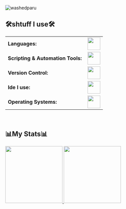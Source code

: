 
<p align="left"> <img src="https://komarev.com/ghpvc/?username=washedparu&label=Profile%20views&color=0e75b6&style=flat" alt="washedparu" /> </p>


<summary><h2>🛠️shtuff I use🛠️</h2></summary>

<table align="center">
    <tr>
        <td style="font-weight: bold; padding-right: 10px; vertical-align: center; border: none;">Languages:</td>
        <td><img height="40" src="https://skillicons.dev/icons?i=cpp,c,rust,html,css,arduino"/></td>
    </tr>
    <tr>
        <td style="font-weight: bold; padding-right: 10px; vertical-align: center; border: none;">Scripting & Automation Tools:</td>
        <td><img height="40" src="https://skillicons.dev/icons?i=python,powershell,lua,bash"/></td>
    </tr>
    <tr>
        <td style="font-weight: bold; padding-right: 10px; vertical-align: center; border: none;">Version Control:</td>
        <td><img height="40" src="https://skillicons.dev/icons?i=git,github,gitlab"/></td>
    </tr>
    <tr>
        <td style="font-weight: bold; padding-right: 10px; vertical-align: center; border: none;">Ide I use:</td>
        <td><img height="40" src="https://skillicons.dev/icons?i=vscode,neovim"/></td>
    </tr>
    <tr>
        <td style="font-weight: bold; padding-right: 10px; vertical-align: center; border: none;">Operating Systems:</td>
        <td><img height="40" src="https://skillicons.dev/icons?i=arch,windows"/></td>
    </tr>
</table>

<br>


<summary><h2>📊My Stats📊</h2></summary>
  <a href="https://github.com/washedparu">
    <img height="180em" src="https://github-readme-stats.vercel.app/api/top-langs?username=washedparu&show_icons=true&locale=en&layout=compact&theme=tokyonight"/>
    <img height="180em" src="https://github-readme-stats.vercel.app/api?username=washedparu&show_icons=true&locale=en&layout=compact&theme=tokyonight"/>
  </a>


